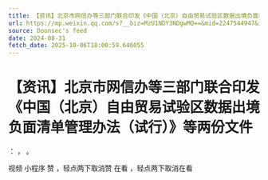 ```yaml
---
title: 【资讯】北京市网信办等三部门联合印发《中国（北京）自由贸易试验区数据出境负面清单管理办法（试行）》等两份文件
url: https://mp.weixin.qq.com/s?__biz=MzU1NDY3NDgwMQ==&mid=2247544947&idx=2&sn=b7c876138a8dda1133e81faf97091e88
source: Doonsec's feed
date: 2024-08-31
fetch_date: 2025-10-06T18:00:59.646055
---
```


# 【资讯】北京市网信办等三部门联合印发《中国（北京）自由贸易试验区数据出境负面清单管理办法（试行）》等两份文件

：
，
。

视频
小程序
赞
，轻点两下取消赞
在看
，轻点两下取消在看